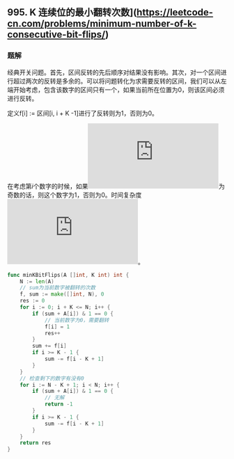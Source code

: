 ## 995. K 连续位的最小翻转次数](https://leetcode-cn.com/problems/minimum-number-of-k-consecutive-bit-flips/)

### 题解

经典开关问题。首先，区间反转的先后顺序对结果没有影响。其次，对一个区间进行超过两次的反转是多余的。可以将问题转化为求需要反转的区间，我们可以从左端开始考虑，包含该数字的区间只有一个，如果当前所在位置为0，则该区间必须进行反转。

定义f[i] := 区间[i, i + K -1]进行了反转则为1，否则为0。

在考虑第$i$个数字的时候，如果![](https://latex.codecogs.com/svg.latex?%5Csum_%7Bj%3Di-K&plus;1%7D%5E%7Bi-1%7Df%5Bi%5D)为奇数的话，则这个数字为1，否则为0。时间复杂度![](https://latex.codecogs.com/svg.latex?O%28n%29)。

```go
func minKBitFlips(A []int, K int) int {
    N := len(A)
    // sum为当前数字被翻转的次数
    f, sum := make([]int, N), 0
    res := 0
    for i := 0; i + K <= N; i++ {
        if (sum + A[i]) & 1 == 0 {
            // 当前数字为0，需要翻转
            f[i] = 1
            res++
        }
        sum += f[i]
        if i >= K - 1 {
            sum -= f[i - K + 1]
        }
    }
    // 检查剩下的数字有没有0
    for i := N - K + 1; i < N; i++ {
        if (sum + A[i]) & 1 == 0 {
            // 无解
            return -1
        }
        if i >= K - 1 {
            sum -= f[i - K + 1]
        }
    }
    return res
}
```

